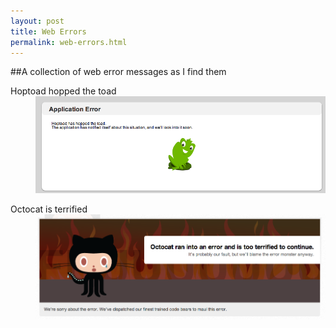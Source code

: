 ```yaml
---
layout: post
title: Web Errors
permalink: web-errors.html
---
```


##A collection of web error messages as I find them

                                              
<dl>
    <dt>Hoptoad hopped the toad</dt>
    <dd>    
        <a href="/images/web-errors/hoptoad.png">
            <img src="/images/web-errors/hoptoad.png" alt="Hoptoad" title="Hoptoad hopped the toad" width="540" />  
        </a>
    </dd>
</dl>                                                                                                              
<dl>
    <dt>Octocat is terrified</dt>
    <dd>
        <a href="/images/web-errors/jobs.github.png">
            <img src="/images/web-errors/jobs.github.png" alt="Jobs.Github" title="Octocat is terrified" width="540" />      
        </a>
    </dd>
</dl>   